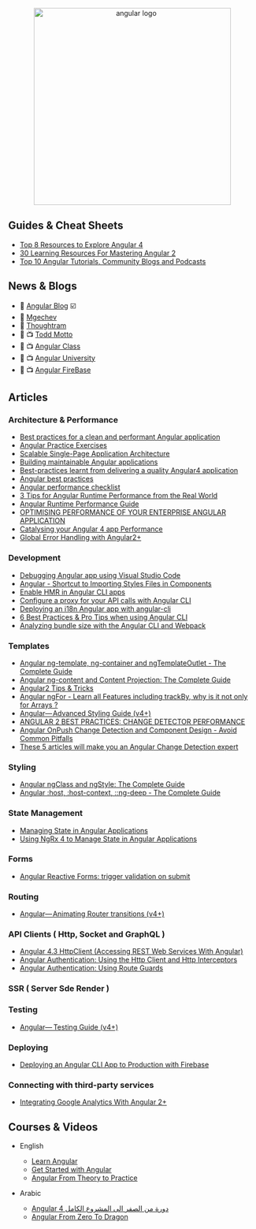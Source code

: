 <p align="center">
  <img width="400" src="https://angular.io/assets/images/logos/angular/angular.svg"  alt="angular logo">
</p>

## Guides & Cheat Sheets

- [Top 8 Resources to Explore Angular 4](https://hackernoon.com/top-8-resources-to-explore-angular-4-ff2c1b42020a)
- [30 Learning Resources For Mastering Angular 2](https://tutorialzine.com/2016/09/30-learning-resources-for-mastering-angular-2)
- [Top 10 Angular Tutorials, Community Blogs and Podcasts](http://blog.angular-university.io/top-10-angular-2-tutorials-blogs-and-podcasts/)

## News & Blogs

- 📰 [Angular Blog](https://blog.angular.io/) ☑️
- 📰 [Mgechev](http://blog.mgechev.com/)
- 📰 [Thoughtram](https://blog.thoughtram.io/)
- 📰 📺 [Todd Motto](https://toddmotto.com/)
- 📰 📺 [Angular Class](https://angularclass.com/blog/)
- 📰 📺 [Angular University](https://angular-university.io/)
- 📰 📺 [Angular FireBase](https://angularfirebase.com/lessons/)

## Articles

### Architecture & Performance

- [Best practices for a clean and performant Angular application](https://medium.freecodecamp.org/best-practices-for-a-clean-and-performant-angular-application-288e7b39eb6f)
- [Angular Practice Exercises](https://jcoop.io/angular-practice-exercises/)
- [Scalable Single-Page Application Architecture](http://blog.mgechev.com/2016/04/10/scalable-javascript-single-page-app-angular2-application-architecture/)
- [Building maintainable Angular applications](https://medium.com/curated-by-versett/building-maintainable-angular-2-applications-5b9ec4b463a1)
- [Best-practices learnt from delivering a quality Angular4 application](https://hackernoon.com/best-practices-learnt-from-delivering-a-quality-angular4-application-2cd074ea53b3)
- [Angular best practices](https://docs.google.com/presentation/d/1dlEE3JMmFtsb1FdFmxhj-vxEfWPfDVp5pXf-YbqAj8o/preview?slide=id.p)
- [Angular performance checklist](https://github.com/mgechev/angular-performance-checklist)
- [3 Tips for Angular Runtime Performance from the Real World](https://blog.angular.io/3-tips-for-angular-runtime-performance-from-the-real-world-d467fbc8f66e)
- [Angular Runtime Performance Guide](https://blog.oasisdigital.com/2017/angular-runtime-performance-guide/)
- [OPTIMISING PERFORMANCE OF YOUR ENTERPRISE ANGULAR APPLICATION](https://ordina-jworks.github.io/angular/2017/04/04/optimising-performance-of-your-enterprise-angular-application.html)
- [Catalysing your Angular 4 app Performance](https://medium.com/paramsingh-66174/catalysing-your-angular-4-app-performance-9211979075f6)
- [Global Error Handling with Angular2+](https://medium.com/@amcdnl/global-error-handling-with-angular2-6b992bdfb59c)

### Development

- [Debugging Angular app using Visual Studio Code](https://medium.com/@auchenberg/super-charged-live-editing-and-javascript-debugging-for-angular-using-visual-studio-code-c29da251ec71)
- [Angular - Shortcut to Importing Styles Files in Components](https://scotch.io/tutorials/angular-shortcut-to-importing-styles-files-in-components)
- [Enable HMR in Angular CLI apps](https://medium.com/@beeman/tutorial-enable-hmr-in-angular-cli-apps-1b0d13b80130)
- [Configure a proxy for your API calls with Angular CLI](https://juristr.com/blog/2016/11/configure-proxy-api-angular-cli/)
- [Deploying an i18n Angular app with angular-cli](https://medium.com/@feloy/deploying-an-i18n-angular-app-with-angular-cli-fc788f17e358)
- [6 Best Practices & Pro Tips when using Angular CLI](https://medium.com/@tomastrajan/6-best-practices-pro-tips-for-angular-cli-better-developer-experience-7b328bc9db81)
- [Analyzing bundle size with the Angular CLI and Webpack](https://coryrylan.com/blog/analyzing-bundle-size-with-the-angular-cli-and-webpack)

### Templates

- [Angular ng-template, ng-container and ngTemplateOutlet - The Complete Guide](https://blog.angular-university.io/angular-ng-template-ng-container-ngtemplateoutlet/)
- [Angular ng-content and Content Projection: The Complete Guide](https://blog.angular-university.io/angular-ng-content/)
- [Angular2 Tips & Tricks](https://medium.com/@amcdnl/angular2-things-you-might-not-know-439ce70d335a)
- [Angular ngFor - Learn all Features including trackBy, why is it not only for Arrays ?](http://blog.angular-university.io/angular-2-ngfor/)
- [Angular— Advanced Styling Guide (v4+)](https://medium.com/google-developer-experts/angular-advanced-styling-guide-v4-f0765616e635)
- [ANGULAR 2 BEST PRACTICES: CHANGE DETECTOR PERFORMANCE](https://www.lucidchart.com/techblog/2016/05/04/angular-2-best-practices-change-detector-performance/)
- [Angular OnPush Change Detection and Component Design - Avoid Common Pitfalls](http://blog.angular-university.io/onpush-change-detection-how-it-works/)
- [These 5 articles will make you an Angular Change Detection expert](https://blog.angularindepth.com/these-5-articles-will-make-you-an-angular-change-detection-expert-ed530d28930)

### Styling

- [Angular ngClass and ngStyle: The Complete Guide](https://blog.angular-university.io/angular-ngclass-ngstyle/)
- [Angular :host, :host-context, ::ng-deep - The Complete Guide](https://blog.angular-university.io/angular-host-context/)

### State Management

- [Managing State in Angular Applications](https://blog.nrwl.io/managing-state-in-angular-applications-22b75ef5625f)
- [Using NgRx 4 to Manage State in Angular Applications](https://blog.nrwl.io/using-ngrx-4-to-manage-state-in-angular-applications-64e7a1f84b7b)

### Forms

- [Angular Reactive Forms: trigger validation on submit](https://loiane.com/2017/08/angular-reactive-forms-trigger-validation-on-submit/)

### Routing

- [Angular— Animating Router transitions (v4+)](https://medium.com/google-developer-experts/angular-2-animate-router-transitions-6de179e00204)

### API Clients ( Http, Socket and GraphQL )

- [Angular 4.3 HttpClient (Accessing REST Web Services With Angular)](https://medium.com/codingthesmartway-com-blog/angular-4-3-httpclient-accessing-rest-web-services-with-angular-2305b8fd654b)
- [Angular Authentication: Using the Http Client and Http Interceptors](https://medium.com/@ryanchenkie_40935/angular-authentication-using-the-http-client-and-http-interceptors-2f9d1540eb8)
- [Angular Authentication: Using Route Guards](https://ryanchenkie.com/angular-authentication-using-route-guards)

### SSR ( Server Sde Render )

### Testing

- [Angular—  Testing Guide (v4+)](https://medium.com/google-developer-experts/angular-2-testing-guide-a485b6cb1ef0)

### Deploying

- [Deploying an Angular CLI App to Production with Firebase](https://scotch.io/tutorials/deploying-an-angular-cli-app-to-production-with-firebase)

### Connecting with third-party services

- [Integrating Google Analytics With Angular 2+](https://scotch.io/tutorials/integrating-google-analytics-with-angular-2)

## Courses & Videos

- English

  - [Learn Angular](https://scrimba.com/g/gyourfirstangularapp)
  - [Get Started with Angular](https://egghead.io/courses/get-started-with-angular)
  - [Angular From Theory to Practice](https://codecraft.tv/courses/angular/quickstart/overview/)

- Arabic

  - [Angular 4 دورة من الصفر الى المشروع الكامل](https://www.youtube.com/playlist?list=PLMYF6NkLrdN9JJPTR0ksQcT3uumyco7UG)
  - [Angular From Zero To Dragon](https://www.youtube.com/playlist?list=PL1ano0qwNuBwA90YwA-5d8g2wbOYHkl5h)
